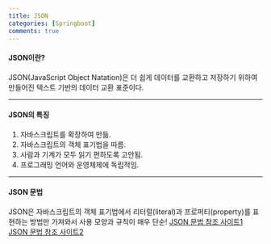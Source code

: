 ```yaml
---
title: JSON
categories: [Springboot]
comments: true
---
```


#### JSON이란?

JSON(JavaScript Object Natation)은 더 쉽게 데이터를 교환하고 저장하기 위하여 만들어진 텍스트 기반의 데이터 교환 표준이다.

---

#### JSON의 특징

1. 자바스크립트를 확장하여 만듦.
2. 자바스크립트의 객체 표기법을 따름.
3. 사람과 기계가 모두 읽기 편하도록 고안됨.
4. 프로그래밍 언어와 운영체제에 독립적임.

---

#### JSON 문법

JSON은 자바스크립트의 객체 표기법에서 리터럴(literal)과 프로퍼티(property)를 표현하는 방법만 가져와서 사용
모양과 규칙이 매우 단순!
[JSON 문법 참조 사이트1](http://www.tcpschool.com/json/json_basic_syntax)
[JSON 문법 참조 사이트2](https://velog.io/@surim014/JSON%EC%9D%B4%EB%9E%80-%EB%AC%B4%EC%97%87%EC%9D%B8%EA%B0%80)
